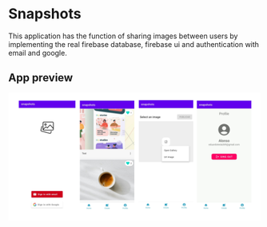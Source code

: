 # Snapshots

This application has the function of sharing images between users by implementing the real firebase database, firebase ui and authentication with email and google.

## App preview

![](snapshots.png)
